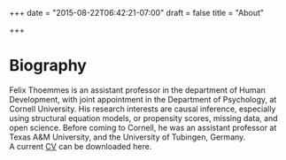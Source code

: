 +++
date = "2015-08-22T06:42:21-07:00"
draft = false
title = "About"

+++


# Biography
Felix Thoemmes is an assistant professor in the department of Human Development, with joint appointment in the Department of Psychology, at Cornell University. His research interests are causal inference, especially using structural equation models, or propensity scores, missing data, and open science. Before coming to Cornell, he was an assistant professor at Texas A&M University, and the University of Tubingen, Germany.  
A current [CV](/cvthoemmes.pdf) can be downloaded here.